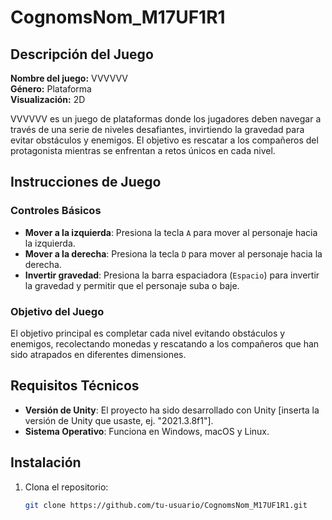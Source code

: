 # CognomsNom_M17UF1R1

## Descripción del Juego
**Nombre del juego:** VVVVVV  
**Género:** Plataforma  
**Visualización:** 2D

VVVVVV es un juego de plataformas donde los jugadores deben navegar a través de una serie de niveles desafiantes, invirtiendo la gravedad para evitar obstáculos y enemigos. El objetivo es rescatar a los compañeros del protagonista mientras se enfrentan a retos únicos en cada nivel.

## Instrucciones de Juego

### Controles Básicos
- **Mover a la izquierda**: Presiona la tecla `A` para mover al personaje hacia la izquierda.
- **Mover a la derecha**: Presiona la tecla `D` para mover al personaje hacia la derecha.
- **Invertir gravedad**: Presiona la barra espaciadora (`Espacio`) para invertir la gravedad y permitir que el personaje suba o baje.

### Objetivo del Juego
El objetivo principal es completar cada nivel evitando obstáculos y enemigos, recolectando monedas y rescatando a los compañeros que han sido atrapados en diferentes dimensiones.

## Requisitos Técnicos
- **Versión de Unity**: El proyecto ha sido desarrollado con Unity [inserta la versión de Unity que usaste, ej. "2021.3.8f1"].
- **Sistema Operativo**: Funciona en Windows, macOS y Linux.

## Instalación
1. Clona el repositorio:
   ```bash
   git clone https://github.com/tu-usuario/CognomsNom_M17UF1R1.git

